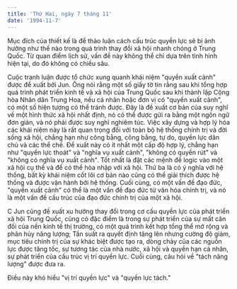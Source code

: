 ```yaml
---
title: 'Thứ Hai, ngày 7 tháng 11'
date: '1994-11-7'
---
```


Mục đích của thiết kế là để thảo luận cách cấu trúc quyền lực sẽ bị ảnh hưởng như thế nào trong quá trình thay đổi xã hội nhanh chóng ở Trung Quốc. Từ quan điểm lịch sử, vấn đề này không thể chỉ dựa trên tình hình hiện tại, do đó không có chiều sâu.

Cuộc tranh luận được tổ chức xung quanh khái niệm "quyền xuất cảnh" được đề xuất bởi Jun. Ông nói rằng một số giấy tờ tin rằng sau khi tổng hợp quá trình phát triển kinh tế và xã hội của Trung Quốc sau khi thành lập Cộng hòa Nhân dân Trung Hoa, nếu cá nhân hoặc đơn vị có "quyền xuất cảnh", có một số hiện tượng có thể tránh được. Đây là đề xuất cơ bản của suy nghĩ về một hình thức xã hội nhất định, nó có thể được gửi ra bằng một ngôn ngữ đơn giản, và nó phải được suy nghĩ nghiêm túc. Việc xây dựng và hợp lý hóa các khái niệm này là rất quan trọng đối với toàn bộ hệ thống chính trị và đời sống xã hội, chẳng hạn như công bằng, công bằng, tự do, quyền lực dân chủ và các thể chế. Đề xuất này có ít nhất một cấp độ hợp lý, chẳng hạn như "quyền lực thoát" và "nghĩa vụ xuất cảnh", "không có quyền rút" và "không có nghĩa vụ xuất cảnh". Tốt nhất là đặt các mệnh đề logic vào một xã hội cụ thể và để có thể hòa nhập với xã hội. Thứ ba là có ý nghĩa với hệ thống, bất kỳ khái niệm cốt lõi cơ bản nào cũng có thể giải thích được hệ thống và được vận hành bởi hệ thống. Cuối cùng, có một vấn đề đạo đức, "quyền xuất cảnh" có thể là một vấn đề đạo đức từ văn hóa chính trị, và nó là một vấn đề cấu trúc của đạo đức chính trị của một xã hội.

C Jun cũng đề xuất xu hướng thay đổi trong cơ cấu quyền lực của phát triển xã hội Trung Quốc, cũng có đặc điểm là trong sự phát triển của sự mất cân đối của nền kinh tế thị trường, có một quá trình kết hợp tổng thể mở rộng và phân hủy năng lượng; Tần suất ra quyết định tăng lên nhưng cường độ giảm, mục tiêu chính trị của sự khác biệt được tạo ra, dòng chảy của các nguồn lực được tăng tốc, sự tương tác của nhà nước, xã hội và quyền hạn cá nhân, sự phát triển của cấu trúc vị trí quyền lực. Cuối cùng, câu hỏi về "tách năng lượng" được đưa ra.

Điều này khó hiểu "vị trí quyền lực" và "quyền lực tách."

